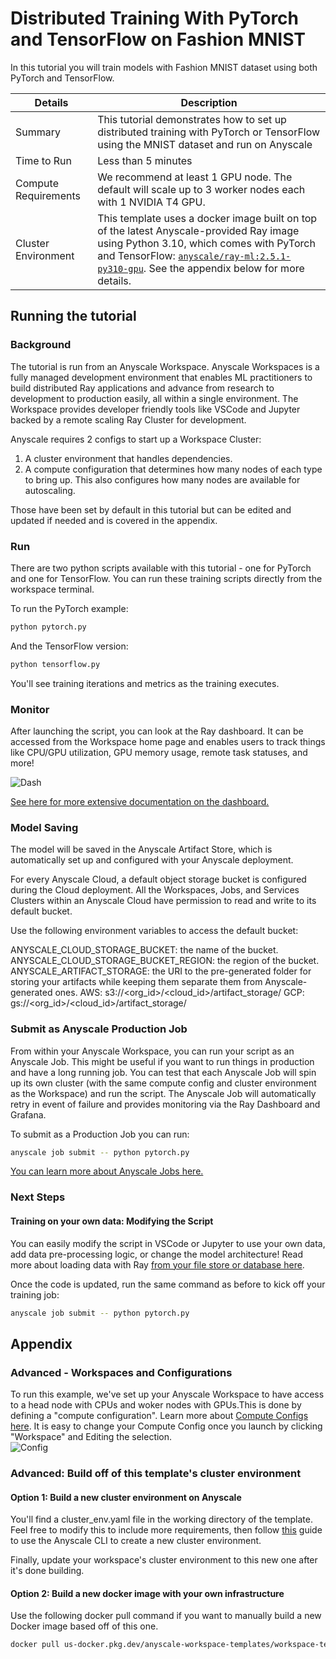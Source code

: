 # Distributed Training With PyTorch and TensorFlow on Fashion MNIST 

In this tutorial you will train models with Fashion MNIST dataset using both PyTorch and TensorFlow.


| Details | Description |
| ---------------------- | ----------- |
| Summary | This tutorial demonstrates how to set up distributed training with PyTorch or TensorFlow using the MNIST dataset and run on Anyscale|
| Time to Run | Less than 5 minutes |
| Compute Requirements | We recommend at least 1 GPU node. The default will scale up to 3 worker nodes each with 1 NVIDIA T4 GPU. |
| Cluster Environment | This template uses a docker image built on top of the latest Anyscale-provided Ray image using Python 3.10, which comes with PyTorch and TensorFlow: [`anyscale/ray-ml:2.5.1-py310-gpu`](https://docs.anyscale.com/reference/base-images/overview). See the appendix below for more details. |

## Running the tutorial
### Background
The tutorial is run from an Anyscale Workspace.  Anyscale Workspaces is a fully managed development environment that enables ML practitioners to build distributed Ray applications and advance from research to development to production easily, all within a single environment. The Workspace provides developer friendly tools like VSCode and Jupyter backed by a remote scaling Ray Cluster for development.

Anyscale requires 2 configs to start up a Workspace Cluster:
1. A cluster environment that handles dependencies.
2. A compute configuration that determines how many nodes of each type to bring up. This also configures how many nodes are available for autoscaling.

Those have been set by default in this tutorial but can be edited and updated if needed and is covered in the appendix.

### Run
There are two python scripts available with this tutorial - one for PyTorch and one for TensorFlow.  You can run these training scripts directly from the workspace terminal.

To run the PyTorch example:
```bash
python pytorch.py
```
And the TensorFlow version:
```bash
python tensorflow.py
```

You'll see training iterations and metrics as the training executes.

### Monitor
After launching the script, you can look at the Ray dashboard. It can be accessed from the Workspace home page and enables users to track things like CPU/GPU utilization, GPU memory usage, remote task statuses, and more!

![Dash](https://github.com/anyscale/templates/releases/download/media/workspacedash.png)

[See here for more extensive documentation on the dashboard.](https://docs.ray.io/en/latest/ray-observability/getting-started.html)

### Model Saving
The model will be saved in the Anyscale Artifact Store, which is automatically set up and configured with your Anyscale deployment.

For every Anyscale Cloud, a default object storage bucket is configured during the Cloud deployment. All the Workspaces, Jobs, and Services Clusters within an Anyscale Cloud have permission to read and write to its default bucket.

Use the following environment variables to access the default bucket:

ANYSCALE_CLOUD_STORAGE_BUCKET: the name of the bucket.
ANYSCALE_CLOUD_STORAGE_BUCKET_REGION: the region of the bucket.
ANYSCALE_ARTIFACT_STORAGE: the URI to the pre-generated folder for storing your artifacts while keeping them separate them from Anyscale-generated ones.
AWS: s3://<org_id>/<cloud_id>/artifact_storage/
GCP: gs://<org_id>/<cloud_id>/artifact_storage/

### Submit as Anyscale Production Job
From within your Anyscale Workspace, you can run your script as an Anyscale Job. This might be useful if you want to run things in production and have a long running job. You can test that each Anyscale Job will spin up its own cluster (with the same compute config and cluster environment as the Workspace) and run the script.  The Anyscale Job will automatically retry in event of failure and provides monitoring via the Ray Dashboard and Grafana. 

To submit as a Production Job you can run:

```bash
anyscale job submit -- python pytorch.py
```

[You can learn more about Anyscale Jobs here.](https://docs.anyscale.com/productionize/jobs/get-started)

### Next Steps

#### Training on your own data: Modifying the Script 
You can easily modify the script in VSCode or Jupyter to use your own data, add data pre-processing logic, or change the model architecture!  Read more about loading data with Ray [from your file store or database here](https://docs.ray.io/en/latest/data/loading-data.html). 

Once the code is updated, run the same command as before to kick off your training job:
```bash
anyscale job submit -- python pytorch.py
```

## Appendix
### Advanced - Workspaces and Configurations
To run this example, we've set up your Anyscale Workspace to have access to a head node with CPUs and woker nodes with GPUs.This is done by defining a "compute configuration".  Learn more about [Compute Configs here](https://docs.anyscale.com/configure/compute-configs/overview).  It is easy to change your Compute Config once you launch by clicking "Workspace" and Editing the selection.  
![Config](https://github.com/anyscale/templates/releases/download/media/edit.png)

### Advanced: Build off of this template's cluster environment
#### Option 1: Build a new cluster environment on Anyscale
You'll find a cluster_env.yaml file in the working directory of the template. Feel free to modify this to include more requirements, then follow [this](https://docs.anyscale.com/configure/dependency-management/cluster-environments#creating-a-cluster-environment) guide to use the Anyscale CLI to create a new cluster environment.

Finally, update your workspace's cluster environment to this new one after it's done building.

#### Option 2: Build a new docker image with your own infrastructure
Use the following docker pull command if you want to manually build a new Docker image based off of this one.

```bash
docker pull us-docker.pkg.dev/anyscale-workspace-templates/workspace-templates/fine-tune-gptj:latest
```